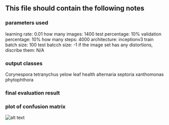 ## This file should contain the following notes 

### parameters used 
learning rate: 0.01
how many images: 1400
test percentage: 10%
validation percentage: 10% 
how many steps: 4000 
architecture: inceptionv3 
train batch size: 100 
test batcch size: -1 
if the image set has any distortions, discribe them: N/A 
 
### output classes 
Corynespora 
tetranychus 
yelow leaf 
health 
alternaria 
septoria 
xanthomonas 
phytophthora 

### final evaluation result 

### plot of confusion matrix 
![alt text](http://url/to/img.png)


